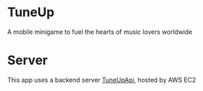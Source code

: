 # TuneUp
A mobile minigame to fuel the hearts of music lovers worldwide

# Server
This app uses a backend server [TuneUpApi](https://github.com/masonc08/TuneUpApi), hosted by AWS EC2